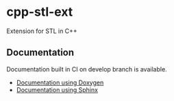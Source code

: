 # cpp-stl-ext

Extension for STL in C++

## Documentation

Documentation built in CI on develop branch is available.

- [Documentation using Doxygen](https://musicscience37.gitlab.io/cpp-stl-ext/doxygen/)
- [Documentation using Sphinx](https://musicscience37.gitlab.io/cpp-stl-ext/sphinx/)

